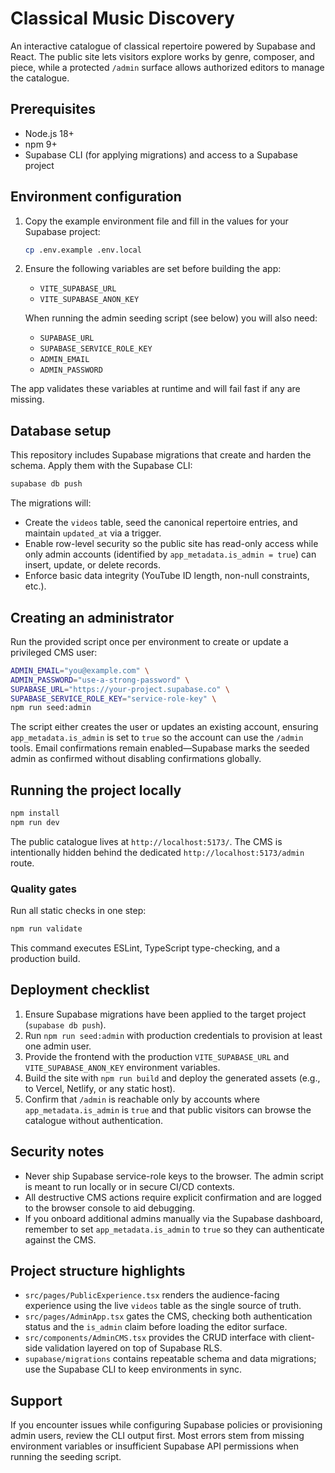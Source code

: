 # Classical Music Discovery

An interactive catalogue of classical repertoire powered by Supabase and React. The public site lets visitors explore works by
genre, composer, and piece, while a protected `/admin` surface allows authorized editors to manage the catalogue.

## Prerequisites

- Node.js 18+
- npm 9+
- Supabase CLI (for applying migrations) and access to a Supabase project

## Environment configuration

1. Copy the example environment file and fill in the values for your Supabase project:

   ```bash
   cp .env.example .env.local
   ```

2. Ensure the following variables are set before building the app:

   - `VITE_SUPABASE_URL`
   - `VITE_SUPABASE_ANON_KEY`

   When running the admin seeding script (see below) you will also need:

   - `SUPABASE_URL`
   - `SUPABASE_SERVICE_ROLE_KEY`
   - `ADMIN_EMAIL`
   - `ADMIN_PASSWORD`

The app validates these variables at runtime and will fail fast if any are missing.

## Database setup

This repository includes Supabase migrations that create and harden the schema. Apply them with the Supabase CLI:

```bash
supabase db push
```

The migrations will:

- Create the `videos` table, seed the canonical repertoire entries, and maintain `updated_at` via a trigger.
- Enable row-level security so the public site has read-only access while only admin accounts (identified by
  `app_metadata.is_admin = true`) can insert, update, or delete records.
- Enforce basic data integrity (YouTube ID length, non-null constraints, etc.).

## Creating an administrator

Run the provided script once per environment to create or update a privileged CMS user:

```bash
ADMIN_EMAIL="you@example.com" \
ADMIN_PASSWORD="use-a-strong-password" \
SUPABASE_URL="https://your-project.supabase.co" \
SUPABASE_SERVICE_ROLE_KEY="service-role-key" \
npm run seed:admin
```

The script either creates the user or updates an existing account, ensuring `app_metadata.is_admin` is set to `true` so the
account can use the `/admin` tools. Email confirmations remain enabled—Supabase marks the seeded admin as confirmed without
disabling confirmations globally.

## Running the project locally

```bash
npm install
npm run dev
```

The public catalogue lives at `http://localhost:5173/`. The CMS is intentionally hidden behind the dedicated
`http://localhost:5173/admin` route.

### Quality gates

Run all static checks in one step:

```bash
npm run validate
```

This command executes ESLint, TypeScript type-checking, and a production build.

## Deployment checklist

1. Ensure Supabase migrations have been applied to the target project (`supabase db push`).
2. Run `npm run seed:admin` with production credentials to provision at least one admin user.
3. Provide the frontend with the production `VITE_SUPABASE_URL` and `VITE_SUPABASE_ANON_KEY` environment variables.
4. Build the site with `npm run build` and deploy the generated assets (e.g., to Vercel, Netlify, or any static host).
5. Confirm that `/admin` is reachable only by accounts where `app_metadata.is_admin` is `true` and that public visitors can
   browse the catalogue without authentication.

## Security notes

- Never ship Supabase service-role keys to the browser. The admin script is meant to run locally or in secure CI/CD contexts.
- All destructive CMS actions require explicit confirmation and are logged to the browser console to aid debugging.
- If you onboard additional admins manually via the Supabase dashboard, remember to set `app_metadata.is_admin` to `true` so
  they can authenticate against the CMS.

## Project structure highlights

- `src/pages/PublicExperience.tsx` renders the audience-facing experience using the live `videos` table as the single source
  of truth.
- `src/pages/AdminApp.tsx` gates the CMS, checking both authentication status and the `is_admin` claim before loading the
  editor surface.
- `src/components/AdminCMS.tsx` provides the CRUD interface with client-side validation layered on top of Supabase RLS.
- `supabase/migrations` contains repeatable schema and data migrations; use the Supabase CLI to keep environments in sync.

## Support

If you encounter issues while configuring Supabase policies or provisioning admin users, review the CLI output first. Most
errors stem from missing environment variables or insufficient Supabase API permissions when running the seeding script.
